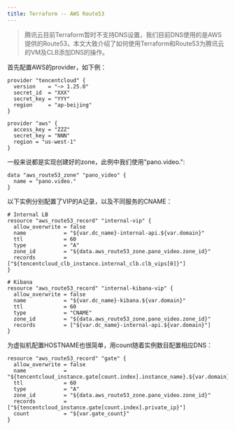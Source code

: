 ```yaml
---
title: Terraform -- AWS Route53
---
```




> 腾讯云目前Terraform暂时不支持DNS设置，我们目前DNS使用的是AWS提供的Route53，本文大致介绍了如何使用Terraform和Route53为腾讯云的VM及CLB添加DNS的操作。



首先配置AWS的provider，如下例：

```
provider "tencentcloud" {
  version    = "~> 1.25.0"
  secret_id  = "XXX"
  secret_key = "YYY"
  region     = "ap-beijing"
}

provider "aws" {
  access_key = "ZZZ"
  secret_key = "NNN"
  region = "us-west-1"
}
```



一般来说都是实现创建好的zone，此例中我们使用"pano.video.":

```
data "aws_route53_zone" "pano_video" {
  name = "pano.video."
}
```



以下实例分别配置了VIP的A记录，以及不同服务的CNAME：

```
# Internal LB
resource "aws_route53_record" "internal-vip" {
  allow_overwrite = false
  name            = "${var.dc_name}-internal-api.${var.domain}"
  ttl             = 60
  type            = "A"
  zone_id         = "${data.aws_route53_zone.pano_video.zone_id}"
  records         = ["${tencentcloud_clb_instance.internal_clb.clb_vips[0]}"]
}

# Kibana
resource "aws_route53_record" "internal-kibana-vip" {
  allow_overwrite = false
  name            = "${var.dc_name}-kibana.${var.domain}"
  ttl             = 60
  type            = "CNAME"
  zone_id         = "${data.aws_route53_zone.pano_video.zone_id}"
  records         = ["${var.dc_name}-internal-api.${var.domain}"]
}
```



为虚拟机配置HOSTNAME也很简单，用count随着实例数目配置相应DNS：

```
resource "aws_route53_record" "gate" {
  allow_overwrite = false
  name            = "${tencentcloud_instance.gate[count.index].instance_name}.${var.domain}"
  ttl             = 60
  type            = "A"
  zone_id         = "${data.aws_route53_zone.pano_video.zone_id}"
  records         = ["${tencentcloud_instance.gate[count.index].private_ip}"]
  count           = "${var.gate_count}"
}
```

